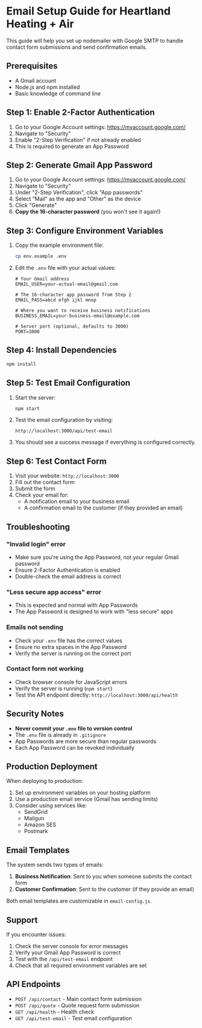 # Email Setup Guide for Heartland Heating + Air

This guide will help you set up nodemailer with Google SMTP to handle contact form submissions and send confirmation emails.

## Prerequisites

- A Gmail account
- Node.js and npm installed
- Basic knowledge of command line

## Step 1: Enable 2-Factor Authentication

1. Go to your Google Account settings: https://myaccount.google.com/
2. Navigate to "Security"
3. Enable "2-Step Verification" if not already enabled
4. This is required to generate an App Password

## Step 2: Generate Gmail App Password

1. Go to your Google Account settings: https://myaccount.google.com/
2. Navigate to "Security"
3. Under "2-Step Verification", click "App passwords"
4. Select "Mail" as the app and "Other" as the device
5. Click "Generate"
6. **Copy the 16-character password** (you won't see it again!)

## Step 3: Configure Environment Variables

1. Copy the example environment file:

   ```bash
   cp env.example .env
   ```

2. Edit the `.env` file with your actual values:

   ```env
   # Your Gmail address
   EMAIL_USER=your-actual-email@gmail.com

   # The 16-character app password from Step 2
   EMAIL_PASS=abcd efgh ijkl mnop

   # Where you want to receive business notifications
   BUSINESS_EMAIL=your-business-email@example.com

   # Server port (optional, defaults to 3000)
   PORT=3000
   ```

## Step 4: Install Dependencies

```bash
npm install
```

## Step 5: Test Email Configuration

1. Start the server:

   ```bash
   npm start
   ```

2. Test the email configuration by visiting:

   ```
   http://localhost:3000/api/test-email
   ```

3. You should see a success message if everything is configured correctly.

## Step 6: Test Contact Form

1. Visit your website: `http://localhost:3000`
2. Fill out the contact form
3. Submit the form
4. Check your email for:
   - A notification email to your business email
   - A confirmation email to the customer (if they provided an email)

## Troubleshooting

### "Invalid login" error

- Make sure you're using the App Password, not your regular Gmail password
- Ensure 2-Factor Authentication is enabled
- Double-check the email address is correct

### "Less secure app access" error

- This is expected and normal with App Passwords
- The App Password is designed to work with "less secure" apps

### Emails not sending

- Check your `.env` file has the correct values
- Ensure no extra spaces in the App Password
- Verify the server is running on the correct port

### Contact form not working

- Check browser console for JavaScript errors
- Verify the server is running (`npm start`)
- Test the API endpoint directly: `http://localhost:3000/api/health`

## Security Notes

- **Never commit your `.env` file to version control**
- The `.env` file is already in `.gitignore`
- App Passwords are more secure than regular passwords
- Each App Password can be revoked individually

## Production Deployment

When deploying to production:

1. Set up environment variables on your hosting platform
2. Use a production email service (Gmail has sending limits)
3. Consider using services like:
   - SendGrid
   - Mailgun
   - Amazon SES
   - Postmark

## Email Templates

The system sends two types of emails:

1. **Business Notification**: Sent to you when someone submits the contact form
2. **Customer Confirmation**: Sent to the customer (if they provide an email)

Both email templates are customizable in `email-config.js`.

## Support

If you encounter issues:

1. Check the server console for error messages
2. Verify your Gmail App Password is correct
3. Test with the `/api/test-email` endpoint
4. Check that all required environment variables are set

## API Endpoints

- `POST /api/contact` - Main contact form submission
- `POST /api/quote` - Quote request form submission
- `GET /api/health` - Health check
- `GET /api/test-email` - Test email configuration
